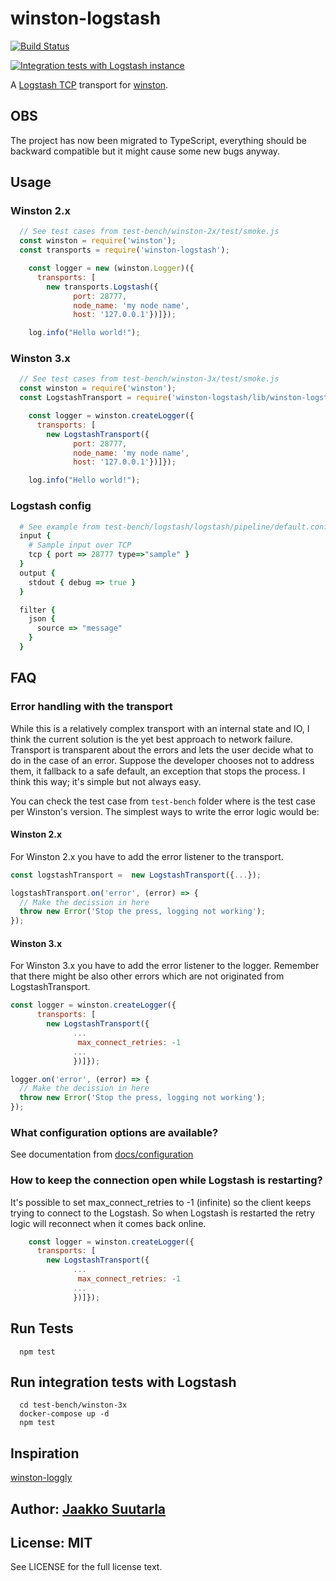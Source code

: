 # winston-logstash

[![Build Status](https://github.com/jaakkos/winston-logstash/actions/workflows/build-test.yaml/badge.svg)](https://github.com/jaakkos/winston-logstash/actions/workflows/build-test.yaml)

[![Integration tests with Logstash instance](https://github.com/jaakkos/winston-logstash/actions/workflows/integration-test.yaml/badge.svg?branch=main)](https://github.com/jaakkos/winston-logstash/actions/workflows/integration-test.yaml)

A [Logstash TCP][0] transport for [winston][1].

## OBS

The project has now been migrated to TypeScript, everything should be backward compatible but it might cause some new bugs anyway.

## Usage

### Winston 2.x

``` js
  // See test cases from test-bench/winston-2x/test/smoke.js
  const winston = require('winston');
  const transports = require('winston-logstash');

    const logger = new (winston.Logger)({
      transports: [
        new transports.Logstash({
              port: 28777,
              node_name: 'my node name',
              host: '127.0.0.1'})]});

    log.info("Hello world!");
```

### Winston 3.x

``` js
  // See test cases from test-bench/winston-3x/test/smoke.js
  const winston = require('winston');
  const LogstashTransport = require('winston-logstash/lib/winston-logstash-latest');

    const logger = winston.createLogger({
      transports: [
        new LogstashTransport({
              port: 28777,
              node_name: 'my node name',
              host: '127.0.0.1'})]});

    log.info("Hello world!");
```

### Logstash config

``` ruby
  # See example from test-bench/logstash/logstash/pipeline/default.conf
  input {
    # Sample input over TCP
    tcp { port => 28777 type=>"sample" }
  }
  output {
    stdout { debug => true }
  }

  filter {
    json {
      source => "message"
    }
  }

```

## FAQ

### Error handling with the transport

While this is a relatively complex transport with an internal state and IO, I think the current solution is the yet best approach to network failure. Transport is transparent about the errors and lets the user decide what to do in the case of an error. Suppose the developer chooses not to address them, it fallback to a safe default, an exception that stops the process. I think this way; it's simple but not always easy.

You can check the test case from `test-bench` folder where is the test case per Winston's version. The simplest ways to write the error logic would be:

#### Winston 2.x

For Winston 2.x you have to add the error listener to the transport.

``` js
const logstashTransport =  new LogstashTransport({...});

logstashTransport.on('error', (error) => {
  // Make the decission in here
  throw new Error('Stop the press, logging not working');
});

```

#### Winston 3.x

For Winston 3.x you have to add the error listener to the logger. Remember that there might be also other errors which are not originated from LogstashTransport.

``` js
const logger = winston.createLogger({
      transports: [
        new LogstashTransport({
              ...
               max_connect_retries: -1
              ...
              })]});

logger.on('error', (error) => {
  // Make the decission in here
  throw new Error('Stop the press, logging not working');
});

```

### What configuration options are available?

See documentation from [docs/configuration](docs/configuration.md)

### How to keep the connection open while Logstash is restarting?

It's possible to set max_connect_retries to -1 (infinite) so the client keeps trying to connect to the Logstash. So when Logstash is restarted the retry logic will reconnect when it comes back online.

``` js
    const logger = winston.createLogger({
      transports: [
        new LogstashTransport({
              ...
               max_connect_retries: -1
              ...
              })]});
```

## Run Tests

```shell
  npm test
```

## Run integration tests with Logstash

```shell
  cd test-bench/winston-3x
  docker-compose up -d
  npm test
```

## Inspiration

[winston-loggly][2]

## Author: [Jaakko Suutarla](https://github.com/jaakkos)

## License: MIT

See LICENSE for the full license text.

[0]: http://logstash.net/
[1]: https://github.com/flatiron/winston
[2]: https://github.com/indexzero/winston-loggly
